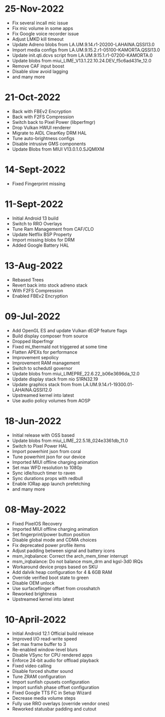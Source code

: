 # 25-Nov-2022
- Fix several incall mic issue
- Fix mic volume in some apps
- Fix Google voice recorder issue
- Adjust LMKD kill timeout
- Update Adreno blobs from LA.UM.9.14.r1-20200-LAHAINA.QSSI13.0
- Import media configs from LA.UM.9.15.2.r1-05100-KAMORTA.QSSI13.0
- Update init.qti.dcvs script from LA.UM.9.15.1.r1-07200-KAMORTA.0
- Update blobs from miui_LIME_V13.1.22.10.24.DEV_f5c6ad431e_12.0
- Remove CAF input boost
- Disable slow avoid lagging
- and many more

# 21-Oct-2022
- Back with FBEv2 Encryption
- Back with F2FS Compression
- Switch back to Pixel Power (libperfmgr)
- Drop Vulkan HWUI renderer
- Migrate to AIDL ClearKey DRM HAL
- Tune auto-brightness configs
- Disable intrusive GMS components
- Update Blobs from MIUI V13.0.1.0.SJQMIXM

# 14-Sept-2022
- Fixed Fingerprint missing

# 11-Sept-2022
- Initial Android 13 build
- Switch to RRO Overlays
- Tune Ram Management from CAF/CLO
- Update Netflix BSP Property
- Import missing blobs for DRM
- Added Google Battery HAL

# 13-Aug-2022
- Rebased Trees
- Revert back into stock adreno stack
- With F2FS Compression
- Enabled FBEv2 Encryption


# 09-Jul-2022
- Add OpenGL ES and update Vulkan dEQP feature flags
- Build display composer from source
- Dropped libperfmgr
- Fixed mi_thermald not triggered at some time
- Flatten APEXs for performance
- Improvement sepolicy
- Improvement RAM management
- Switch to schedutil governor
- Update blobs from miui_LIMEPRE_22.6.22_b06e3696da_12.0
- Update display stack from nio S1RN32.19
- Update graphics stack from from LA.UM.9.14.r1-19300.01-LAHAINA.QSSI12.0
- Upstreamed kernel into latest
- Use audio policy volumes from AOSP

# 18-Jun-2022
- Initial release with OSS based
- Update blobs from miui_LIME_22.5.18_024e3361db_11.0
- Switch to Pixel Power HAL
- Import powerhint json from coral
- Tune powerhint json for our device
- Imported MIUI offline charging animation
- Set max WFD resolution to 1080p
- Sync idle/touch timer to raven
- Sync durations props with redbull
- Enable IORap app launch prefetching
- and many more

# 08-May-2022
- Fixed PixelOS Recovery
- Imported MIUI offline charging animation
- Set fingerprint/power button position
- Disable global mode and CDMA choices
- Fix deprecated power profile items
- Adjust padding between signal and battery icons
- msm_irqbalance: Correct the arch_mem_timer interrupt
- msm_irqbalance: Do not balance msm_drm and kgsl-3d0 IRQs
- Workaround device props based on SKU
- Add dalvik heap configuration for 4 & 6GB RAM
- Override verified boot state to green
- Disable OEM unlock
- Use surfaceflinger offset from crosshatch
- Reworked brightness
- Upstreamed kernel into latest

# 10-April-2022
- Initial Android 12.1 Official build release
- Improved I/O read-write speed
- Set max frame buffer to 3
- Re-enabled window-level blurs
- Disable VSync for CPU rendered apps
- Enforce 24-bit audio for offload playback
- Fixed video calling
- Disable forced shutter sound
- Tune ZRAM configuration
- Import sunfish cpusets configuration
- Import sunfish phase offset configuration
- Fixed Google TTS FC in Setup Wizard
- Decrease media volume steps
- Fully use RRO overlays (override vendor ones)
- Reworked statusbar padding and cutout
